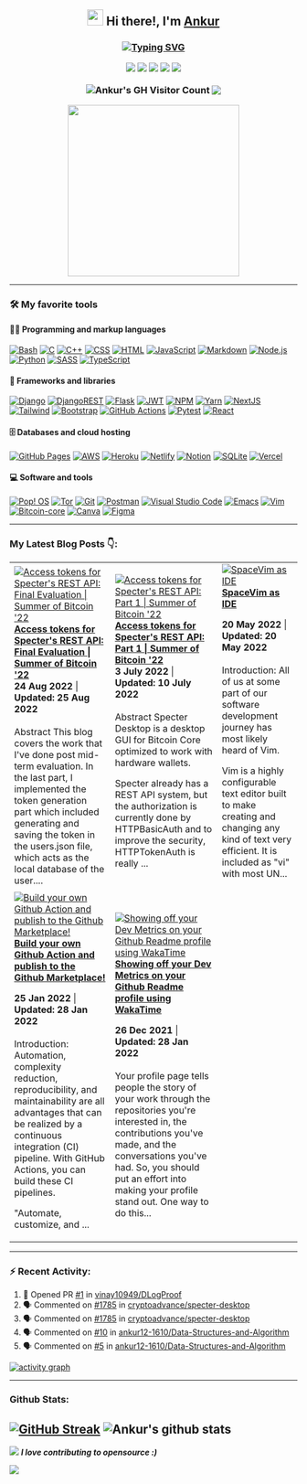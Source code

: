 <div align="center">                                          
<h2>  <img src="https://media.giphy.com/media/hvRJCLFzcasrR4ia7z/giphy.gif" width="28">
 Hi there!, I'm <a href="http://ankurrev.tech/" target="_blank"e>Ankur</a>
<h3>

[![Typing SVG](https://readme-typing-svg.herokuapp.com?duration=7000&color=2563EB&center=true&width=600&lines=OSS+Contributor+%7C+Bitcoiner+%7C+Technical+Writer)](https://git.io/typing-svg)

<p>
 <a href="https://ankurrev.tech"><img src="https://img.icons8.com/pastel-glyph/36/2266EE/internet.png"/></a>
 <a href="https://matrix.to/#/@ankur12:matrix.org"><img src="https://img.icons8.com/ios-filled/36/2266EE/matrix-logo.png"/></a>
 <a href="mailto: ankur.patil.cd.mat20@itbhu.ac.in"><img src="https://img.icons8.com/material-rounded/36/2266EE/mail.png"/></a>
 <a href="https://www.linkedin.com/in/ankurrap/"><img src="https://img.icons8.com/ios-filled/36/2266EE/linkedin.png"/></a>
 <a href="https://my-blog.ankurrev.tech//"><img src="https://img.icons8.com/color/36/2266EE/hashnode.png"/></a>
</p>

<img align="center" src="https://komarev.com/ghpvc/?username=ankur12-1610" alt="Ankur's GH Visitor Count" />
<a href="https://ankurrev.tech" ><img align="center" src="https://img.shields.io/website?label=ankurrev.tech&url=https%3A%2F%2Fcodestackr.com"></a>
</h3>
<img width="300" src="https://media.giphy.com/media/JtwISFbwSjfIk/giphy.gif">
</div>

---

### 🛠️ My favorite tools

#### 👨‍💻 Programming and markup languages

<p>
    <a href="https://github.com/search?q=user%3Aankur12-1610+language%3Abash"><img alt="Bash" src="https://img.shields.io/badge/Bash-121011.svg?logo=gnu-bash&logoColor=white"></a>
    <a href="https://github.com/search?q=user%3Aankur12-1610+language%3Ac"><img alt="C" src="https://custom-icon-badges.herokuapp.com/badge/C-03599C.svg?logo=c-in-hexagon&logoColor=white"></a>
    <a href="https://github.com/search?q=user%3Aankur12-1610+language%3Acpp"><img alt="C++" src="https://custom-icon-badges.herokuapp.com/badge/C++-9C033A.svg?logo=cpp2&logoColor=white"></a>
    <a href="https://github.com/search?q=user%3Aankur12-1610+language%3Acss"><img alt="CSS" src="https://img.shields.io/badge/CSS-1572B6.svg?logo=css3&logoColor=white"></a>
    <a href="https://github.com/search?q=user%3Aankur12-1610+language%3Ahtml"><img alt="HTML" src="https://img.shields.io/badge/HTML-E34F26.svg?logo=html5&logoColor=white"></a>
    <a href="https://github.com/search?q=user%3Aankur12-1610+language%3Ajavascript"><img alt="JavaScript" src="https://img.shields.io/badge/JavaScript-F7DF1E.svg?logo=javascript&logoColor=black"></a>
    <a href="https://github.com/search?q=user%3Aankur12-1610+language%3Amarkdown"><img alt="Markdown" src="https://img.shields.io/badge/Markdown-000000.svg?logo=markdown&logoColor=white"></a>
    <a href="https://github.com/search?q=user%3Aankur12-1610+language%3Ajavascript"><img alt="Node.js" src="https://img.shields.io/badge/Node.js-43853D.svg?logo=node.js&logoColor=white"></a>
    <a href="https://github.com/search?q=user%3Aankur12-1610+language%3Apython"><img alt="Python" src="https://img.shields.io/badge/Python-14354C.svg?logo=python&logoColor=white"></a>
    <a href="https://github.com/search?q=user%3Aankur12-1610+language%3Asass"><img alt="SASS" src="https://img.shields.io/badge/Sass-hotpink.svg?logo=SASS&logoColor=white"></a>
    <a href="https://github.com/search?q=user%3Aankur12-1610+language%3AtypeScript"><img alt="TypeScript" src="https://img.shields.io/badge/TypeScript-007ACC.svg?logo=typescript&logoColor=white"></a>
</p>
 
#### 🧰 Frameworks and libraries

<p>
    <a href="#"><img alt="Django" src="https://img.shields.io/badge/django-%23092E20.svg?logo=django&logoColor=white"></a>
    <a href="#"><img alt="DjangoREST" src="https://img.shields.io/badge/DJANGO-REST-ff1709?logo=django&logoColor=white&color=ff1709&labelColor=gray"></a>
    <a href="#"><img alt="Flask" src="https://img.shields.io/badge/flask-%23000.svg?logo=flask&logoColor=white"></a>
    <a href="#"><img alt="JWT" src="https://img.shields.io/badge/JWT-black?logo=JSON%20web%20tokens"></a>
    <a href="#"><img alt="NPM" src="https://img.shields.io/badge/NPM-%23000000.svg?logo=npm&logoColor=white"></a>
     <a href="#"><img alt="Yarn" src="https://img.shields.io/badge/yarn-%232C8EBB.svg?logo=yarn&logoColor=white"></a>
    <a href="#"><img alt="NextJS" src="https://img.shields.io/badge/Next-black?logo=next.js&logoColor=white"></a>
    <a href="#"><img alt="Tailwind" src="https://img.shields.io/badge/tailwindcss-%2338B2AC.svg?logo=tailwind-css&logoColor=white"></a>
    <a href="#"><img alt="Bootstrap" src="https://img.shields.io/badge/Bootstrap-7952B3.svg?logo=bootstrap&logoColor=white"></a>
    <a href="#"><img alt="GitHub Actions" src="https://img.shields.io/badge/GitHub%20Actions-2671E5.svg?logo=github%20actions&logoColor=white"></a>
    <a href="#"><img alt="Pytest" src="https://img.shields.io/badge/Pytest-0A9EDC.svg?logo=pytest&logoColor=white"></a>
    <a href="#"><img alt="React" src="https://img.shields.io/badge/React-20232a.svg?logo=react&logoColor=%2361DAFB"></a>
</p>

#### 🗄️ Databases and cloud hosting

<p>
    <a href="#"><img alt="GitHub Pages" src="https://img.shields.io/badge/GitHub%20Pages-327FC7.svg?logo=github&logoColor=white"></a>
    <a href="#"><img alt="AWS" src="https://img.shields.io/badge/AWS-%23FF9900.svg?slogo=amazon-aws&logoColor=white"></a>
    <a href="#"><img alt="Heroku" src="https://img.shields.io/badge/Heroku-430098.svg?logo=heroku&logoColor=white"></a>
     <a href="#"><img alt="Netlify" src="https://img.shields.io/badge/netlify-%23000000.svg?logo=netlify&logoColor=#00C7B7"></a>
    <a href="#"><img alt="Notion" src="https://img.shields.io/badge/Notion-010101.svg?logo=notion&logoColor=white"></a>
    <a href="#"><img alt="SQLite" src ="https://img.shields.io/badge/SQLite-07405e.svg?logo=sqlite&logoColor=white"></a>
    <a href="#"><img alt="Vercel" src="https://img.shields.io/badge/Vercel-000000.svg?logo=vercel&logoColor=white"></a>
</p>

#### 💻 Software and tools

<p>
    <a href="#"><img alt="Pop! OS" src="https://img.shields.io/badge/Pop!_OS-48B9C7?logo=Pop!_OS&logoColor=white"></a>
     <a href="#"><img alt="Tor" src="https://img.shields.io/badge/Tor-7D4698?logo=Tor-Browser&logoColor=white"></a>  
    <a href="#"><img alt="Git" src="https://img.shields.io/badge/Git-F05033.svg?logo=git&logoColor=white"></a>
    <a href="#"><img alt="Postman" src="https://img.shields.io/badge/Postman-FF6C37?logo=postman&logoColor=white"></a>
    <a href="#"><img alt="Visual Studio Code" src="https://img.shields.io/badge/Visual%20Studio%20Code-0078d7.svg?logo=visual-studio-code&logoColor=white"></a>
    <a href="#"><img alt="Emacs" src="https://img.shields.io/badge/Emacs-%237F5AB6.svg?logo=gnu-emacs&logoColor=white"></a>
    <a href="#"><img alt="Vim" src="https://img.shields.io/badge/VIM-%2311AB00.svg?logo=vim&logoColor=white">
    <a href="#"><img alt="Bitcoin-core" src="https://img.shields.io/badge/Bitcoin-000?logo=bitcoin&logoColor=white"></a>
    <a href="#"><img alt="Canva" src="https://img.shields.io/badge/Canva-%2300C4CC.svg?logo=Canva&logoColor=white"></a>
    <a href="#"><img alt="Figma" src="https://img.shields.io/badge/figma-%23F24E1E.svg?logo=figma&logoColor=white"></a>
 
</p>

---
 
### My Latest Blog Posts 👇:
<!-- HASHNODE_BLOG:START -->
<table><tr><td><a href="https://my-blog.ankurrev.tech//specter-sob-final" title="Access tokens for Specter's REST API: Final Evaluation | Summer of Bitcoin '22"><img src="https://cdn.hashnode.com/res/hashnode/image/upload/v1661357884206/clyKLsXzY.png" alt="Access tokens for Specter's REST API: Final Evaluation | Summer of Bitcoin '22"   /></a>
<a href="https://my-blog.ankurrev.tech//specter-sob-final" title="Access tokens for Specter's REST API: Final Evaluation | Summer of Bitcoin '22"><strong>Access tokens for Specter's REST API: Final Evaluation | Summer of Bitcoin '22</strong></a>
<div><strong>24 Aug 2022</strong> | <strong>Updated: 25 Aug 2022</strong></div>
<br/> Abstract
This blog covers the work that I've done post mid-term evaluation. In the last part, I implemented the token generation part which included generating and saving the token in the users.json file, which acts as the local database of the user....</td><td><a href="https://my-blog.ankurrev.tech//specter-sob-1" title="Access tokens for Specter's REST API: Part 1 | Summer of Bitcoin '22"><img src="https://cdn.hashnode.com/res/hashnode/image/upload/v1656862908396/J9knlsb49.png" alt="Access tokens for Specter's REST API: Part 1 | Summer of Bitcoin '22"   /></a>
<a href="https://my-blog.ankurrev.tech//specter-sob-1" title="Access tokens for Specter's REST API: Part 1 | Summer of Bitcoin '22"><strong>Access tokens for Specter's REST API: Part 1 | Summer of Bitcoin '22</strong></a>
<div><strong>3 July 2022</strong> | <strong>Updated: 10 July 2022</strong></div>
<br/> Abstract
Specter Desktop is a desktop GUI for Bitcoin Core optimized to work with hardware wallets.

Specter already has a REST API system, but the authorization is currently done by HTTPBasicAuth and to improve the security, HTTPTokenAuth is really ...</td><td><a href="https://my-blog.ankurrev.tech//spacevim" title="SpaceVim as IDE"><img src="https://cdn.hashnode.com/res/hashnode/image/upload/v1653043840192/haDMJWYrR.png" alt="SpaceVim as IDE"   /></a>
<a href="https://my-blog.ankurrev.tech//spacevim" title="SpaceVim as IDE"><strong>SpaceVim as IDE</strong></a>
<div><strong>20 May 2022</strong> | <strong>Updated: 20 May 2022</strong></div>
<br/> Introduction:
All of us at some part of our software development journey has most likely heard of Vim. 

Vim is a highly configurable text editor built to make creating and changing any kind of text very efficient. It is included as "vi" with most UN...</td></tr><tr><td><a href="https://my-blog.ankurrev.tech//build-your-own-github-action-and-publish-to-the-github-marketplace" title="Build your own Github Action and publish to the Github Marketplace!"><img src="https://cdn.hashnode.com/res/hashnode/image/upload/v1643109105478/H-HnvafL8.png" alt="Build your own Github Action and publish to the Github Marketplace!"   /></a>
<a href="https://my-blog.ankurrev.tech//build-your-own-github-action-and-publish-to-the-github-marketplace" title="Build your own Github Action and publish to the Github Marketplace!"><strong>Build your own Github Action and publish to the Github Marketplace!</strong></a>
<div><strong>25 Jan 2022</strong> | <strong>Updated: 28 Jan 2022</strong></div>
<br/> Introduction:
Automation, complexity reduction, reproducibility, and maintainability are all advantages that can be realized by a continuous integration (CI) pipeline. With GitHub Actions, you can build these CI pipelines.

"Automate, customize, and ...</td><td><a href="https://my-blog.ankurrev.tech//showing-off-your-dev-metrics-on-your-github-readme-profile-using-wakatime" title="Showing off your Dev Metrics on your Github Readme profile using WakaTime"><img src="https://cdn.hashnode.com/res/hashnode/image/upload/v1640528550235/D91dLLqSr.png" alt="Showing off your Dev Metrics on your Github Readme profile using WakaTime"   /></a>
<a href="https://my-blog.ankurrev.tech//showing-off-your-dev-metrics-on-your-github-readme-profile-using-wakatime" title="Showing off your Dev Metrics on your Github Readme profile using WakaTime"><strong>Showing off your Dev Metrics on your Github Readme profile using WakaTime</strong></a>
<div><strong>26 Dec 2021</strong> | <strong>Updated: 28 Jan 2022</strong></div>
<br/> Your profile page tells people the story of your work through the repositories you're interested in, the contributions you've made, and the conversations you've had. So, you should put an effort into making your profile stand out. 
One way to do this...</td></tr></table>
<!-- HASHNODE_BLOG:END -->

---
 
### :zap: Recent Activity:
 
<!--START_SECTION:activity-->
1. 💪 Opened PR [#1](https://github.com/vinay10949/DLogProof/pull/1) in [vinay10949/DLogProof](https://github.com/vinay10949/DLogProof)
2. 🗣 Commented on [#1785](https://github.com/cryptoadvance/specter-desktop/issues/1785) in [cryptoadvance/specter-desktop](https://github.com/cryptoadvance/specter-desktop)
3. 🗣 Commented on [#1785](https://github.com/cryptoadvance/specter-desktop/issues/1785) in [cryptoadvance/specter-desktop](https://github.com/cryptoadvance/specter-desktop)
4. 🗣 Commented on [#10](https://github.com/ankur12-1610/Data-Structures-and-Algorithm/issues/10) in [ankur12-1610/Data-Structures-and-Algorithm](https://github.com/ankur12-1610/Data-Structures-and-Algorithm)
5. 🗣 Commented on [#5](https://github.com/ankur12-1610/Data-Structures-and-Algorithm/issues/5) in [ankur12-1610/Data-Structures-and-Algorithm](https://github.com/ankur12-1610/Data-Structures-and-Algorithm)
<!--END_SECTION:activity-->

[![activity graph](https://activity-graph.herokuapp.com/graph?username=ankur12-1610&custom_title=Ankur's%20activity%20graph&theme=github-light&hide_border=true)](https://github.com/ashutosh00710/github-readme-activity-graph)
 
---

### Github Stats:
[![GitHub Streak](https://github-readme-streak-stats.herokuapp.com/?user=ankur12-1610&theme=dracula)](https://git.io/streak-stats)
![Ankur's github stats](https://github-readme-stats.vercel.app/api?username=ankur12-1610&show_icons&theme=dracula)
---
  
<p>
   
<img src="https://media.giphy.com/media/dxn6fRlTIShoeBr69N/giphy.gif">
<em><b> I love contributing to opensource :)</em>
</p>

<img src="https://github.com/punitkmryh/punitkmryh/blob/master/wave.svg" />
